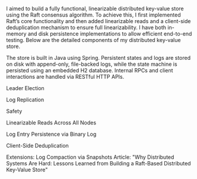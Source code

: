 I aimed to build a fully functional, linearizable distributed key-value store using the Raft consensus algorithm. To achieve this, I first implemented Raft’s core functionality and then added linearizable reads and a client-side deduplication mechanism to ensure full linearizability. I have both in-memory and disk persistence implementations to allow efficient end-to-end testing. Below are the detailed components of my distributed key-value store.

The store is built in Java using Spring. Persistent states and logs are stored on disk with append-only, file-backed logs, while the state machine is persisted using an embedded H2 database. Internal RPCs and client interactions are handled via RESTful HTTP APIs.

Leader Election

Log Replication

Safety

Linearizable Reads Across All Nodes

Log Entry Persistence via Binary Log

Client-Side Deduplication

Extensions: Log Compaction via Snapshots
Article: "Why Distributed Systems Are Hard: Lessons Learned from Building a Raft-Based Distributed Key-Value Store"
